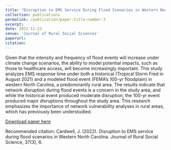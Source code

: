 ```yaml
---
title: "Disruption to EMS Service During Flood Scenarios in Western North Carolina"
collection: publications
permalink: /publication/paper-title-number-3
excerpt: 
date: 2022-11-22
venue: 'Journal of Rural Social Sciences'
paperurl: 
citation: 
---
```

Given that the intensity and frequency of flood events will increase under climate change scenarios, the ability to model potential impacts, such as those to healthcare access, will become increasingly important. This study analyzes EMS response time under both a historical (Tropical Storm Fred in August 2021) and a modeled flood event (FEMA’s 100-yr floodplain) in western North Carolina, a predominantly rural area. The results indicate that network disruption during flood events is a concern in the study area, and while the historical event produced moderate disruption, the 100-yr event produced major disruptions throughout the study area. This research emphasizes the importance of network vulnerability analyses in rural areas, which has previously been understudied. 

[Download paper here](http://jucardwell.github.io/files/ems.pdf)

Recommended citation: Cardwell, J. (2022). Disruption to EMS service during flood scenarios in Western North Carolina. Journal of Rural Social Science, 37(3), 6.
